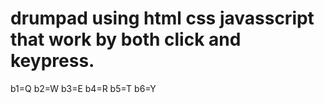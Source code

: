 # drumpad using html css javasscript that work by both click and keypress.
b1=Q
b2=W
b3=E
b4=R
b5=T
b6=Y
